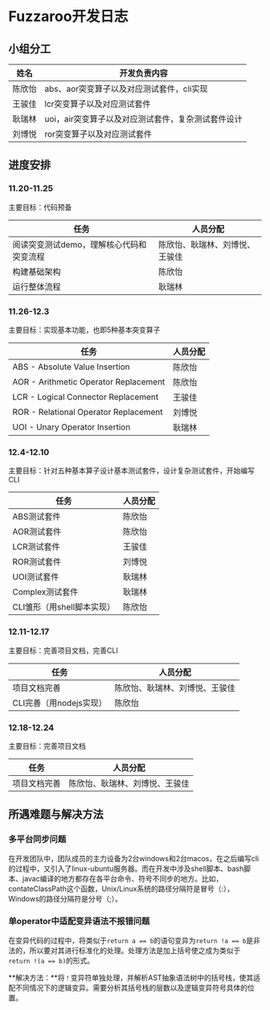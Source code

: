 # Fuzzaroo开发日志

## 小组分工

| 姓名   | 开发负责内容                                       |
| ------ | -------------------------------------------------- |
| 陈欣怡 | abs、aor突变算子以及对应测试套件，cli实现          |
| 王骏佳 | lcr突变算子以及对应测试套件                        |
| 耿瑞林 | uoi，air突变算子以及对应测试套件，复杂测试套件设计 |
| 刘博悦 | ror突变算子以及对应测试套件                        |

## 进度安排

### 11.20-11.25

主要目标：代码预备

| 任务                                     | 人员分配                       |
| ---------------------------------------- | ------------------------------ |
| 阅读突变测试demo，理解核心代码和突变流程 | 陈欣怡、耿瑞林、刘博悦、王骏佳 |
| 构建基础架构                             | 陈欣怡                         |
| 运行整体流程                             | 耿瑞林                         |

### 11.26-12.3

主要目标：实现基本功能，也即5种基本突变算子

| 任务                                  | 人员分配 |
| ------------------------------------- | -------- |
| ABS - Absolute Value Insertion        | 陈欣怡   |
| AOR - Arithmetic Operator Replacement | 陈欣怡   |
| LCR - Logical Connector Replacement   | 王骏佳   |
| ROR - Relational Operator Replacement | 刘博悦   |
| UOI - Unary Operator Insertion        | 耿瑞林   |

### 12.4-12.10

主要目标：针对五种基本算子设计基本测试套件，设计复杂测试套件，开始编写CLI

| 任务                       | 人员分配 |
| -------------------------- | -------- |
| ABS测试套件                | 陈欣怡   |
| AOR测试套件                | 陈欣怡   |
| LCR测试套件                | 王骏佳   |
| ROR测试套件                | 刘博悦   |
| UOI测试套件                | 耿瑞林   |
| Complex测试套件            | 耿瑞林   |
| CLI雏形（用shell脚本实现） | 陈欣怡   |

### 12.11-12.17

主要目标：完善项目文档，完善CLI

| 任务                    | 人员分配                       |
| ----------------------- | ------------------------------ |
| 项目文档完善            | 陈欣怡、耿瑞林、刘博悦、王骏佳 |
| CLI完善（用nodejs实现） | 陈欣怡                         |

### 12.18-12.24

主要目标：完善项目文档

| 任务         | 人员分配                       |
| ------------ | ------------------------------ |
| 项目文档完善 | 陈欣怡、耿瑞林、刘博悦、王骏佳 |



## 所遇难题与解决方法

### 多平台同步问题

在开发团队中，团队成员的主力设备为2台windows和2台macos，在之后编写cli的过程中，又引入了linux-ubuntu服务器。而在开发中涉及shell脚本、bash脚本、javac编译的地方都存在各平台命令、符号不同步的地方。比如，contateClassPath这个函数，Unix/Linux系统的路径分隔符是冒号（:），Windows的路径分隔符是分号（;）。

### 单operator中适配变异语法不报错问题

在变异代码的过程中，将类似于`return a == b`的语句变异为`return !a == b`是非法的，所以要对其进行标准化的处理。处理方法是加上括号使之成为类似于`return !(a == b)`的形式。

**解决方法：**将`！`变异符单独处理，并解析AST抽象语法树中的括号栈，使其适配不同情况下的逻辑变异。需要分析其括号栈的层数以及逻辑变异符号具体的位置。





